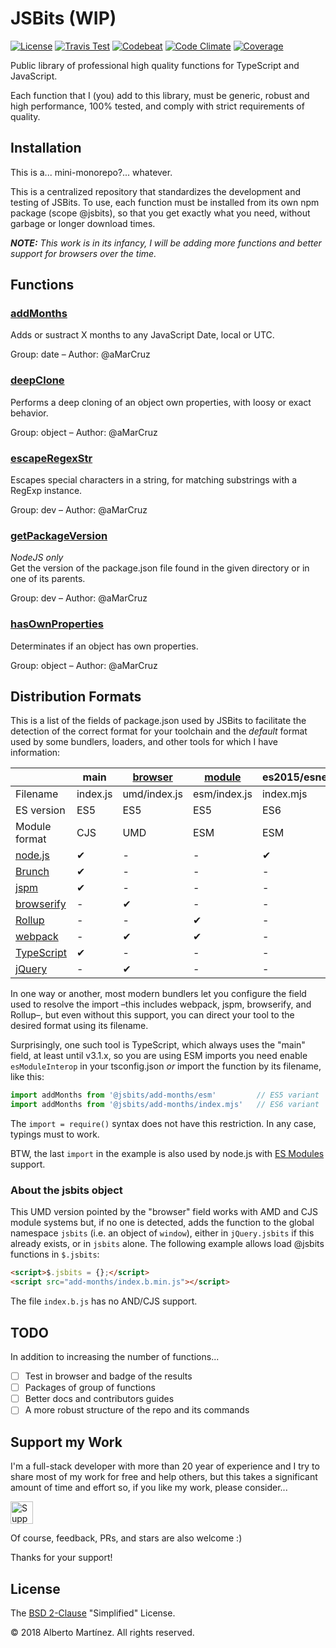 # JSBits (WIP)

[![License][license-image]][license-url]
[![Travis Test][travis-image]][travis-url]
[![Codebeat][codebeat-image]][codebeat-url]
[![Code Climate][climate-image]][climate-url]
[![Coverage][cccover-image]][cccover-url]

Public library of professional high quality functions for TypeScript and JavaScript.

Each function that I (you) add to this library, must be generic, robust and high performance, 100% tested, and comply with strict requirements of quality.

## Installation

This is a... mini-monorepo?... whatever.

This is a centralized repository that standardizes the development and testing of JSBits. To use, each function must be installed from its own npm package (scope @jsbits), so that you get exactly what you need, without garbage or longer download times.

_**NOTE:** This work is in its infancy, I will be adding more functions and better support for browsers over the time._

## Functions

<!--BEGIN_FUNCTION_LIST-->
### [addMonths](packages/add-months)

Adds or sustract X months to any JavaScript Date, local or UTC.

Group: date &ndash; Author: @aMarCruz

### [deepClone](packages/deep-clone)

Performs a deep cloning of an object own properties, with loosy or exact behavior.

Group: object &ndash; Author: @aMarCruz

### [escapeRegexStr](packages/escape-regex-str)

Escapes special characters in a string, for matching substrings with a RegExp instance.

Group: dev &ndash; Author: @aMarCruz

### [getPackageVersion](packages/get-package-version)

_NodeJS only_<br>
Get the version of the package.json file found in the given directory or in one of its parents.

Group: dev &ndash; Author: @aMarCruz

### [hasOwnProperties](packages/has-own-properties)

Determinates if an object has own properties.

Group: object &ndash; Author: @aMarCruz
<!--END_FUNCTION_LIST-->

## Distribution Formats

This is a list of the fields of package.json used by JSBits to facilitate the detection of the correct format for your toolchain and the _default_ format used by some bundlers, loaders, and other tools for which I have information:

&nbsp;          | main     | [browser][1] | [module][2]  | es2015/esnext | $.jsbits/jsbits
--------------- | -------- | ------------ | ------------ | ------------- | ---------------
Filename        | index.js | umd/index.js | esm/index.js | index.mjs     | index.b.min.js
ES version      | ES5      | ES5          | ES5          | ES6           | ES5
Module format   | CJS      | UMD          | ESM          | ESM           | IIFE
[node.js][3]    | ✔        | -            | -            | ✔             | -
[Brunch][4]     | ✔        | -            | -            | -             | -
[jspm][5]       | ✔        | -            | -            | -             | -
[browserify][6] | -        | ✔            | -            | -             | -
[Rollup][7]     | -        | -            | ✔            | -             | -
[webpack][8]    | -        | ✔            | ✔            | -             | -
[TypeScript][9] | ✔        | -            | -            | -             | -
[jQuery][10]    | -        | ✔            | -            | -             | ✔

In one way or another, most modern bundlers let you configure the field used to resolve the import &ndash;this includes webpack, jspm, browserify, and Rollup&ndash;, but even without this support, you can direct your tool to the desired format using its filename.

Surprisingly, one such tool is TypeScript, which always uses the "main" field, at least until v3.1.x, so you are using ESM imports you need enable `esModuleInterop` in your tsconfig.json _or_ import the function by its filename, like this:

```ts
import addMonths from '@jsbits/add-months/esm'         // ES5 variant
import addMonths from '@jsbits/add-months/index.mjs'   // ES6 variant
```

The `import = require()` syntax does not have this restriction. In any case, typings must to work.

BTW, the last `import` in the example is also used by node.js with [ES Modules](https://nodejs.org/dist/latest/docs/api/esm.html) support.

### About the jsbits object

This UMD version pointed by the "browser" field works with AMD and CJS module systems but, if no one is detected, adds the function to the global namespace `jsbits` (i.e. an object of `window`), either in `jQuery.jsbits` if this already exists, or in `jsbits` alone. The following example allows load @jsbits functions in `$.jsbits`:

```html
<script>$.jsbits = {};</script>
<script src="add-months/index.b.min.js"></script>
```

The file `index.b.js` has no AND/CJS support.

## TODO

In addition to increasing the number of functions...

- [ ] Test in browser and badge of the results
- [ ] Packages of group of functions
- [ ] Better docs and contributors guides
- [ ] A more robust structure of the repo and its commands

## Support my Work

I'm a full-stack developer with more than 20 year of experience and I try to share most of my work for free and help others, but this takes a significant amount of time and effort so, if you like my work, please consider...

[<img src="https://amarcruz.github.io/images/kofi_blue.png" height="36" title="Support Me on Ko-fi" />][kofi-url]

Of course, feedback, PRs, and stars are also welcome :)

Thanks for your support!

## License

The [BSD 2-Clause](LICENSE) "Simplified" License.

&copy; 2018 Alberto Martínez. All rights reserved.

<!-- Badges at the top -->
[license-image]:  https://img.shields.io/badge/license-BSD%202--Clause-blue.svg
[license-url]:    https://github.com/aMarCruz/jsbits/blob/master/LICENSE
[appveyor-image]: https://ci.appveyor.com/api/projects/status/hdsef0p6q0oqr127?svg=true
[appveyor-url]:   https://ci.appveyor.com/project/aMarCruz/jsbits
[travis-image]:   https://img.shields.io/travis/ProJSLib/jsbits.svg
[travis-url]:     https://travis-ci.org/ProJSLib/jsbits
[codebeat-image]: https://codebeat.co/badges/5b07ccc1-be43-41d8-aeaf-eee1913d4173
[codebeat-url]:   https://codebeat.co/projects/github-com-projslib-jsbits-master
[codecov-image]:  https://codecov.io/gh/ProJSLib/jsbits/branch/master/graph/badge.svg
[codecov-url]:    https://codecov.io/gh/ProJSLib/jsbits

<!-- Badges at bottom -->
[climate-image]:  https://codeclimate.com/github/ProJSLib/jsbits/badges/gpa.svg
[climate-url]:    https://codeclimate.com/github/ProJSLib/jsbits
[cccover-image]:  https://api.codeclimate.com/v1/badges/e991c05e8a92448d30f0/test_coverage
[cccover-url]:    https://codeclimate.com/github/ProJSLib/jsbits/test_coverage
[commits-image]:  https://img.shields.io/github/commits-since/aMarCruz/jsbits/latest.svg
[commits-url]:    https://github.com/aMarCruz/jsbits/commits/dev

<!-- Others -->
[bmc-image]:      https://www.buymeacoffee.com/assets/img/custom_images/orange_img.png
[bmc-url]:        https://www.buymeacoffee.com/aMarCruz
[kofi-url]:       https://ko-fi.com/C0C7LF7I

<!-- refs -->
[1]: https://github.com/defunctzombie/package-browser-field-spec
[2]: https://github.com/rollup/rollup/wiki/pkg.module
[3]: https://nodejs.org/
[4]: https://brunch.io/
[5]: https://jspm.org/
[6]: http://browserify.org/
[7]: https://rollupjs.org/
[8]: webpack.js.org/
[9]: typescriptlang.org/
[10]: https://jquery.com/
